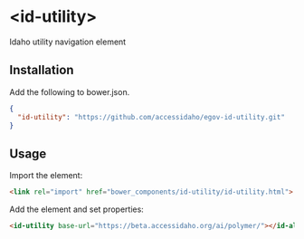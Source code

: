 # \<id-utility\>

Idaho utility navigation element

## Installation

Add the following to bower.json.

```JSON
{
  "id-utility": "https://github.com/accessidaho/egov-id-utility.git"
}
```

## Usage

Import the element:

```html
<link rel="import" href="bower_components/id-utility/id-utility.html">
```

Add the element and set properties:

```html
<id-utility base-url="https://beta.accessidaho.org/ai/polymer/"></id-alert>
```
